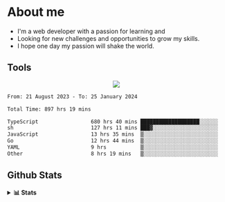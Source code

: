 
# About me
- I'm a web developer with a passion for learning and
- Looking for new challenges and opportunities to grow my skills.
- I hope one day my passion will shake the world.

## Tools
  
<p align="center">
  <a href="https://github.com/chaninlaw">
    <img src="https://skillicons.dev/icons?i=js,typescript,express,nodejs,react,next,postgres,mongodb,html,css,styledcomponents,tailwind,materialui,figma,git,github&perline=8" />
  </a>
</p>

<!--START_SECTION:waka-->

```txt
From: 21 August 2023 - To: 25 January 2024

Total Time: 897 hrs 19 mins

TypeScript                 680 hrs 40 mins ███████████████████░░░░░░   75.86 %
sh                         127 hrs 11 mins ███▓░░░░░░░░░░░░░░░░░░░░░   14.17 %
JavaScript                 13 hrs 35 mins  ▒░░░░░░░░░░░░░░░░░░░░░░░░   01.51 %
Go                         12 hrs 44 mins  ▒░░░░░░░░░░░░░░░░░░░░░░░░   01.42 %
YAML                       9 hrs           ▒░░░░░░░░░░░░░░░░░░░░░░░░   01.00 %
Other                      8 hrs 19 mins   ▒░░░░░░░░░░░░░░░░░░░░░░░░   00.93 %
```

<!--END_SECTION:waka-->

## Github Stats
<details close>
  <summary><b>📊 Stats</b></summary>
  <div align = "center">
    
<picture>
  <source
    srcset="https://github-readme-stats.vercel.app/api?username=chaninlaw&show_icons=true&theme=dark"
    media="(prefers-color-scheme: dark)"
  />
  <source
    srcset="https://github-readme-stats.vercel.app/api?username=chaninlaw&show_icons=true"
    media="(prefers-color-scheme: light), (prefers-color-scheme: no-preference)"
  />
  <img src="https://github-readme-stats.vercel.app/api?username=chaninlaw&show_icons=true" />
</picture>
    
<picture>
  <source
    srcset="https://github-readme-stats.vercel.app/api/top-langs/?username=chaninlaw&layout=donut&theme=dark"
    media="(prefers-color-scheme: dark)"
  />
  <source
    srcset="https://github-readme-stats.vercel.app/api/top-langs/?username=chaninlaw&layout=donut"
    media="(prefers-color-scheme: light), (prefers-color-scheme: no-preference)"
  />
  <img src="https://github-readme-stats.vercel.app/api/top-langs/?username=chaninlaw&layout=donut" />
</picture>
    
  </div>
  
</details>

